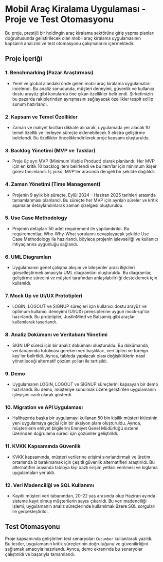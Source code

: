 # Mobil Araç Kiralama Uygulaması - Proje ve Test Otomasyonu

Bu proje, prestijli bir holdingin araç kiralama sektörüne giriş yapma planları doğrultusunda geliştirilecek olan mobil araç kiralama uygulamasının kapsamlı analizini ve test otomasyonu çalışmalarını içermektedir.

## Proje İçeriği

### 1. Benchmarking (Pazar Araştırması)
- Yerel ve global alandaki önde gelen mobil araç kiralama uygulamaları incelendi. Bu analiz sonucunda, müşteri deneyimi, güvenlik ve kullanıcı dostu arayüz gibi konularda öne çıkan özellikler belirlendi. Şirketimizin bu pazarda rakiplerinden ayrışmasını sağlayacak özellikler tespit edilip sunum hazırlandı.

### 2. Kapsam ve Temel Özellikler
- Zaman ve maliyet kısıtları dikkate alınarak, uygulamada yer alacak 10 temel özellik ve ilerleyen süreçte eklenebilecek 5 ekstra geliştirme belirlendi. Bu özellikler önceliklendirilerek proje kapsamı oluşturuldu.

### 3. Backlog Yönetimi (MVP ve Tasklar)
- Proje üç ayrı MVP (Minimum Viable Product) olarak planlandı. Her MVP için en kritik 10 backlog item belirlendi ve bu item’lar için minimum ikişer görev tanımlandı. İş yükü, MVP’ler arasında dengeli bir şekilde dağıtıldı.

### 4. Zaman Yönetimi (Time Management)
- Projenin 9 aylık bir süreçte, Eylül 2024 – Haziran 2025 tarihleri arasında tamamlanması planlandı. Bu süreçte her MVP için ayrılan süreler ve kritik aşamalar detaylandırılarak zaman çizelgesi oluşturuldu.

### 5. Use Case Methodology
- Projenin detayları 50 adet requirement ile yapılandırıldı. Bu requirementlar, Who-Why-What sorularını cevaplayacak şekilde Use Case Methodology ile hazırlandı, böylece projenin işlevselliği ve kullanıcı ihtiyaçlarına uygunluğu sağlandı.

### 6. UML Diagramları
- Uygulamanın genel çalışma akışını ve bileşenler arası ilişkileri görselleştirmek amacıyla UML diagramları oluşturuldu. Bu diagramlar, geliştirme sürecini ve müşteri tarafından anlaşılabilirliği desteklemek için kullanıldı.

### 7. Mock Up ve UI/UX Prototipleri
- LOGIN, LOGOUT ve SIGNUP süreçleri için kullanıcı dostu arayüz ve optimum kullanıcı deneyimi (UI/UX) prensiplerine uygun mock-up'lar hazırlandı. Bu prototipler, JustInMind ve Balsamiq gibi araçlar kullanılarak tasarlandı.

### 8. Analiz Dokümanı ve Veritabanı Yönetimi
- SIGN UP süreci için bir analiz dokümanı oluşturuldu. Bu dokümanda, veritabanında tutulması gereken veri başlıkları, veri tipleri ve foreign key'ler belirtildi. Ayrıca, tabloda yapılacak olası değişikliklerin nasıl yönetileceği alternatif çözüm yolları ile tartışıldı.

### 9. Demo
- Uygulamanın LOGIN, LOGOUT ve SIGNUP süreçlerini kapsayan bir demo hazırlandı. Bu demo, müşteriye sunulmak üzere geliştirilen uygulamanın işleyişini canlı olarak gösterdi.

### 10. Migration ve API Uygulaması
- Halihazırda başka bir uygulamayı kullanan 50 bin kişilik müşteri kitlesinin yeni uygulamaya geçişi için bir aksiyon planı oluşturuldu. Ayrıca, müşterilerin ehliyet bilgilerini Emniyet Genel Müdürlüğü sistemi üzerinden doğrulama süreci için çözümler geliştirildi.

### 11. KVKK Kapsamında Güvenlik
- KVKK kapsamında, müşteri verilerine erişimi sınırlandırmak ve üretim ortamında iz bırakmamak için çeşitli güvenlik alternatifleri araştırıldı. Bu alternatifler arasında tabloya kişi bazlı erişim yetkisi verilmesi ve loglama uygulamaları yer aldı.

### 12. Veri Madenciliği ve SQL Kullanımı
- Kayıtlı müşteri veri tabanından, 20-22 yaş arasında olup Haziran ayında sisteme kayıt olmuş müşterilerin sayısı çıkarıldı. Bu veri madenciliği işlemi, uygulamanın analiz süreçlerinde kullanılmak üzere SQL sorguları ile gerçekleştirildi.

## Test Otomasyonu

Proje kapsamında geliştirilen test senaryoları `Cucumber` kullanılarak yazıldı. Bu testler, uygulamanın kritik süreçlerinin doğruluğunu ve güvenilirliğini sağlamak amacıyla hazırlandı. Ayrıca, demo ekranında bu senaryolar çalıştırıldı ve başarıyla tamamlandı.
